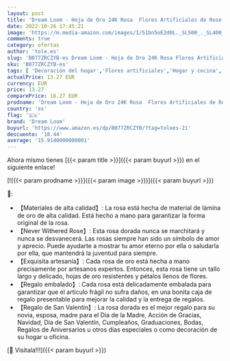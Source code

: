 ```yaml
---
layout: post
title: 'Dream Loom - Hoja de Oro 24K Rosa  Flores Artificiales de Rose con Soporte de exhibición en Caja de Regalo  día de San Valentín  día de la Madre  Aniversario  cumpleaños  Boda  Navidad'
date: 2022-10-26 17:45:21
image: 'https://m.media-amazon.com/images/I/51bn5oE2d0L._SL500_._SL400_.jpg'
comments: true
category: ofertas
author: 'tole.es'
slug: 'B077ZRCZYB-es Dream Loom - Hoja de Oro 24K Rosa Flores Artificiales de...'
sku: 'B077ZRCZYB-es'
tags: [ 'Decoración del hogar','Flores artificiales','Hogar y cocina','Plantas y flores artificiales','dream loom','navidad','🇪🇸', ]
actualPrice: 13.27 EUR
currency: EUR
price: 13.27
comparePrice: 16.27 EUR
prodname: 'Dream Loom - Hoja de Oro 24K Rosa  Flores Artificiales de Rose con Soporte de exhibición en Caja de Regalo  día de San Valentín  día de la Madre  Aniversario  cumpleaños  Boda  Navidad'
country: 'es'
flag: '🇪🇸'
brand: 'Dream Loom'
buyurl: 'https://www.amazon.es/dp/B077ZRCZYB/?tag=tolees-21'
descuento: '18.44'
average: '15.9140000000001'
---
```


Ahora mismo tienes [{{< param title >}}]({{< param buyurl >}}) en el siguiente enlace!

[![{{< param prodname >}}]({{< param image >}})]({{< param buyurl >}})

🔎:

- 【Materiales de alta calidad】: La rosa está hecha de material de lámina de oro de alta calidad. Está hecho a mano para garantizar la forma original de la rosa.
- 【Never Withered Rose】: Esta rosa dorada nunca se marchitará y nunca se desvanecerá. Las rosas siempre han sido un símbolo de amor y aprecio. Puede ayudarte a mostrar tu amor eterno por ella o saludarla por ella, que mantendrá la juventud para siempre.
- 【Exquisita artesanía】: Cada rosa de oro está hecha a mano precisamente por artesanos expertos. Entonces, esta rosa tiene un tallo largo y delicado, hojas de oro resistentes y pétalos llenos de flores.
- 【Regalo embalado】: Cada rosa está delicadamente embalada para garantizar que el artículo frágil no sufra daños, en una bonita caja de regalo presentable para mejorar la calidad y la entrega de regalos.
- 【Regalo de San Valentín】: La rosa dorada es el mejor regalo para su novia, esposa, madre para el Día de la Madre, Acción de Gracias, Navidad, Día de San Valentín, Cumpleaños, Graduaciones, Bodas, Regalos de Aniversarios u otros días especiales o como decoración de su hogar u oficina.

[🛒 Visítala!!!]({{< param buyurl >}})
